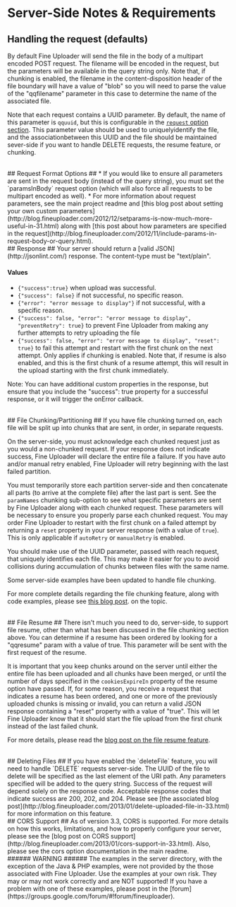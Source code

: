# Server-Side Notes & Requirements #

## Handling the request (defaults) ##
By default Fine Uploader will send the file in the body of a multipart encoded POST request.  The filename will be encoded in
the request, but the parameters will be available in the query string only.  Note that, if chunking is enabled, the filename in the
content-disposition header of the file boundary will have a value of "blob" so you will need to parse the value of the "qqfilename"
parameter in this case to determine the name of the associated file.  

Note that each request contains a UUID parameter.  By default, the name of this parameter is `qquuid`, but this is configurable
in the [`request` option section](../docs/options-fineuploaderbasic.md#request-option-properties).  This parameter value 
should be used to uniquelyidentify the file, and the associationbetween this UUID and the file should be maintained 
sever-side if you want to handle DELETE requests, the resume feature, or chunking.  

<br/>
## Request Format Options ##
* If you would like to ensure all parameters are sent in the request body (instead of the query string), you
must set the `paramsInBody` request option (which will also force all requests to be multipart encoded as well).
* For more information about request parameters, see the main project readme and [this blog post about setting your own custom parameters](http://blog.fineuploader.com/2012/12/setparams-is-now-much-more-useful-in-31.html)
along with [this post about how parameters are specified in the request](http://blog.fineuploader.com/2012/11/include-params-in-request-body-or-query.html).

<br/>
## Response ##
Your server should return a [valid JSON](http://jsonlint.com/) response.  The content-type must be "text/plain".

#### Values ####
* `{"success":true}` when upload was successful.
* `{"success": false}` if not successful, no specific reason.
* `{"error": "error message to display"}` if not successful, with a specific reason.
* `{"success": false, "error": "error message to display", "preventRetry": true}` to prevent Fine Uploader from making
any further attempts to retry uploading the file
* `{"success": false, "error": "error message to display", "reset": true}` to fail this attempt and restart with the first chunk on the next attempt.  Only applies if chunking is enabled.
Note that, if resume is also enabled, and this is the first chunk of a resume attempt, this will result in the upload starting with the first chunk immediately.

Note: You can have additional custom properties in the response, but ensure that you include the "success": true property for a successful response, or it will trigger the onError callback.

<br/>
## File Chunking/Partitioning ##
If you have file chunking turned on, each file will be split up into chunks that are sent, in order, in separate requests.

On the server-side, you must acknowledge each chunked request just as you would a non-chunked request.  If your response does
not indicate success, Fine Uploader will declare the entire file a failure.  If you have auto and/or manual retry enabled,
Fine Uploader will retry beginning with the last failed partition.

You must temporarily store each partition server-side and then concatenate all parts (to arrive at the complete file) after
the last part is sent.  See the `paramNames` chunking sub-option to see what specific parameters are sent by Fine Uploader
along with each chunked request.  These parameters will be necessary to ensure you properly parse each chunked request.  You may
order Fine Uploader to restart with the first chunk on a failed attempt by returning a `reset` property in your server response
(with a value of `true`).  This is only applicable if `autoRetry` or `manualRetry` is enabled.

You should make use of the UUID parameter, passed with reach request, that uniquely identifies each file.  This may make it easier for you
to avoid collisions during accumulation of chunks between files with the same name.

Some server-side examples have been updated to handle file chunking.

For more complete details regarding the file chunking feature, along with code examples, please see [this blog post](http://blog.fineuploader.com/2012/12/file-chunkingpartitioning-is-now.html).
on the topic.

<br/>
## File Resume ##
There isn't much you need to do, server-side, to support file resume, other than what has been discussed in the file chunking
section above.  You can determine if a resume has been ordered by looking for a "qqresume" param with a value of true.  This
parameter will be sent with the first request of the resume.

It is important that you keep chunks around on the server until either the entire file has been uploaded
and all chunks have been merged, or until the number of days specified in the `cookiesExpireIn` property of the resume option have
passed.  If, for some reason, you receive a request that indicates a resume has been ordered, and one or more of the previously uploaded
chunks is missing or invalid, you can return a valid JSON response containing a "reset" property with a value of "true".  This will
let Fine Uploader know that it should start the file upload from the first chunk instead of the last failed chunk.

For more details, please read the [blog post on the file resume feature](http://blog.fineuploader.com/2013/01/resume-failed-uploads-from-previous.html).

<br/>
## Deleting Files ##
If you have enabled the `deleteFile` feature, you will need to handle `DELETE` requests server-side.  The UUID of the file
to delete will be specified as the last element of the URI path.  Any parameters specified will be added to the query string.  Success
of the request will depend solely on the response code.  Acceptable response codes that indicate success are 200, 202, and 204.
Please see [the associated blog post](http://blog.fineuploader.com/2013/01/delete-uploaded-file-in-33.html) for more information on this feature.

<br/>
## CORS Support ##
As of version 3.3, CORS is supported.  For more details on how this works, limitations, and how to properly configure your server,
please see the [blog post on CORS support](http://blog.fineuploader.com/2013/01/cors-support-in-33.html).  Also, please see the
cors option documentation in the main readme.

<br/>
###### WARNING ######
The examples in the server directory, with the exception of the Java & PHP examples, were not provided by the those associated
with Fine Uploader.  Use the examples at your own risk.  They may or may not work correctly and are NOT supported!  If
you have a problem with one of these examples, please post in the [forum](https://groups.google.com/forum/#!forum/fineuploader).
